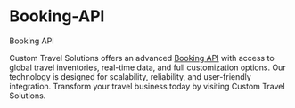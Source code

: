 # Booking-API
Booking API


Custom Travel Solutions offers an advanced [Booking API](https://customtravelsolutions.com/travel-booking-api-accomodations/) with access to global travel inventories, real-time data, and full customization options. Our technology is designed for scalability, reliability, and user-friendly integration. Transform your travel business today by visiting Custom Travel Solutions.
